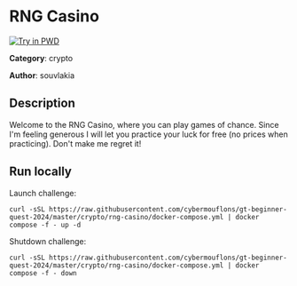 # RNG Casino

[![Try in PWD](https://raw.githubusercontent.com/play-with-docker/stacks/master/assets/images/button.png)](https://labs.play-with-docker.com/?stack=https://raw.githubusercontent.com/cybermouflons/gt-beginner-quest-2024/master/crypto/rng-casino/docker-compose.yml)


**Category**: crypto

**Author**: souvlakia

## Description

Welcome to the RNG Casino, where you can play games of chance. Since I'm feeling generous I will let you practice your luck for free (no prices when practicing). Don't make me regret it!



## Run locally

Launch challenge:
```
curl -sSL https://raw.githubusercontent.com/cybermouflons/gt-beginner-quest-2024/master/crypto/rng-casino/docker-compose.yml | docker compose -f - up -d
```

Shutdown challenge:
```
curl -sSL https://raw.githubusercontent.com/cybermouflons/gt-beginner-quest-2024/master/crypto/rng-casino/docker-compose.yml | docker compose -f - down
```

